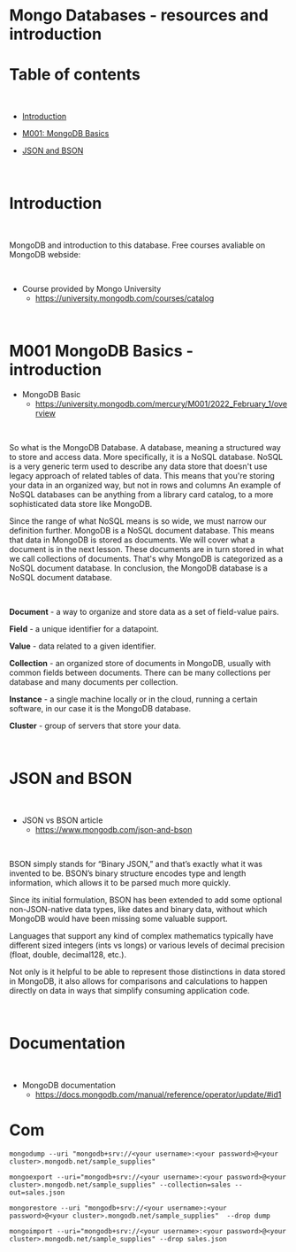 # Mongo Databases - resources and introduction

# Table of contents

<p>&nbsp;</p>

- [Introduction](#Introduction)

- [M001: MongoDB Basics](#M001-MongoDB-Basics)

- [JSON and BSON](#JSON-and-BSON)

<p>&nbsp;</p>


# Introduction

<p>&nbsp;</p>

MongoDB and introduction to this database. Free courses avaliable on MongoDB webside: 

<p>&nbsp;</p>

- Course provided by Mongo University
    - https://university.mongodb.com/courses/catalog

<p>&nbsp;</p>

# M001 MongoDB Basics - introduction

- MongoDB Basic
    - https://university.mongodb.com/mercury/M001/2022_February_1/overview

<p>&nbsp;</p>

So what is the MongoDB Database. A database, meaning a structured way to store and access data. More specifically, it is a NoSQL database. NoSQL is a very generic term used to describe any data store that doesn't use legacy approach of related tables of data. This means that you're storing your data in an organized way, but not in rows and columns An example of NoSQL databases can be anything from a library card catalog, to a more sophisticated data store like MongoDB.

Since the range of what NoSQL means is so wide, we must narrow our definition further. MongoDB is a NoSQL document database. This means that data in MongoDB is stored as documents. We will cover what a document is in the next lesson. These documents are in turn stored in what we call collections of documents. That's why MongoDB is categorized as a NoSQL document database. In conclusion, the MongoDB database is a NoSQL document database.

<p>&nbsp;</p>


**Document** - a way to organize and store data as a set of field-value pairs.

**Field** - a unique identifier for a datapoint.

**Value** - data related to a given identifier.

**Collection** - an organized store of documents in MongoDB, usually with common fields between documents. There can be many collections per database and many documents per collection.

**Instance** - a single machine locally or in the cloud, running a certain software, in our case it is the MongoDB database.

**Cluster** - group of servers that store your data.

<p>&nbsp;</p>

# JSON and BSON

<p>&nbsp;</p>

- JSON vs BSON article
    - https://www.mongodb.com/json-and-bson

<p>&nbsp;</p>

BSON simply stands for “Binary JSON,” and that’s exactly what it was invented to be. BSON’s binary structure encodes type and length information, which allows it to be parsed much more quickly.

Since its initial formulation, BSON has been extended to add some optional non-JSON-native data types, like dates and binary data, without which MongoDB would have been missing some valuable support.

Languages that support any kind of complex mathematics typically have different sized integers (ints vs longs) or various levels of decimal precision (float, double, decimal128, etc.).

Not only is it helpful to be able to represent those distinctions in data stored in MongoDB, it also allows for comparisons and calculations to happen directly on data in ways that simplify consuming application code.

<p>&nbsp;</p>

# Documentation

<p>&nbsp;</p>

- MongoDB documentation
    - https://docs.mongodb.com/manual/reference/operator/update/#id1

# Com

```
mongodump --uri "mongodb+srv://<your username>:<your password>@<your cluster>.mongodb.net/sample_supplies"
```
```
mongoexport --uri="mongodb+srv://<your username>:<your password>@<your cluster>.mongodb.net/sample_supplies" --collection=sales --out=sales.json
```
```
mongorestore --uri "mongodb+srv://<your username>:<your password>@<your cluster>.mongodb.net/sample_supplies"  --drop dump
```
```
mongoimport --uri="mongodb+srv://<your username>:<your password>@<your cluster>.mongodb.net/sample_supplies" --drop sales.json
```

